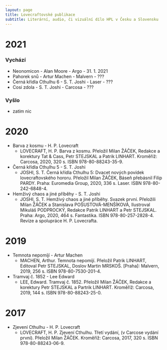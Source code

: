 ```yaml
---
layout: page
title: Lovecraftovské publikace
subtitle: Literární, audio, či vizuální dílo HPL v Česku a Slovensku
---
```


# 2021

### Vychází

- Neonomicon - Alan Moore - Argo - 31. 1. 2021
- Pahorek snů - Artur Machen - Malvern - ???
- Černá křídla Cthulhu 6 - S. T. Joshi - Laser - ???
- Cosi zdola - S. T. Joshi - Carcosa - ???

### Vyšlo

- zatím nic

# 2020

- Barva z kosmu - H. P. Lovecraft
  - LOVECRAFT, H. P. Barva z kosmu. Přeložil Milan ŽÁČEK, Redakce a korektury Tat & Cass, Petr STEJSKAL a Patrik LINHART. Kroměříž: Carcosa, 2020, 320 s. ISBN 978-80-88243-35-9.
- Černá křídla Cthulhu 5 - S. T. Joshi
  - JOSHI, S. T. Černá křídla Cthulhu 5: Dvacet nových povídek lovecraftovského hororu. Přeložil Milan ŽÁČEK, Báseň přebásnil Filip PARDY. Praha: Euromedia Group, 2020, 336 s. Laser. ISBN 978-80-242-6848-4.
- Hemživý chaos a jiné příběhy - S. T. Joshi
  - JOSHI, S. T. Hemživý chaos a jiné příběhy. Svazek první. Přeložili Milan ŽÁČEK a Stanislava POŠUSTOVÁ-MENŠÍKOVÁ, Ilustroval Mikuláš PODPROCKÝ, Redakce Patrik LINHART a Petr STEJSKAL. Praha: Argo, 2020, 464 s. Fantastika. ISBN 978-80-257-2828-4. Revize a spolupráce H. P. Lovecrafta.

# 2019

- Temnota nepomíjí - Artur Machen
  - MACHEN, Arthur. Temnota nepomíjí. Přeložil Patrik LINHART, Editoval Petr STEJSKAL, Doslov Martin MRSKOŠ. [Praha]: Malvern, 2019, 256 s. ISBN 978-80-7530-201-4.
- Tramvaj č. 1852 - Lee Edward
  - LEE, Edward. Tramvaj č. 1852. Přeložil Milan ŽÁČEK, Redakce a korektury Petr STEJSKAL a Partrik LINHART. Kroměříž: Carcosa, 2019, 144 s. ISBN 978-80-88243-25-0.

# 2017

- Zjevení Cthulhu - H. P. Lovecraft
  - LOVECRAFT, H. P. Zjevení Cthulhu. Třetí vydání, (v Carcose vydání první). Přeložil Milan ŽÁČEK. Kroměříž: Carcosa, 2017, 320 s. ISBN 978-80-88243-06-9.
